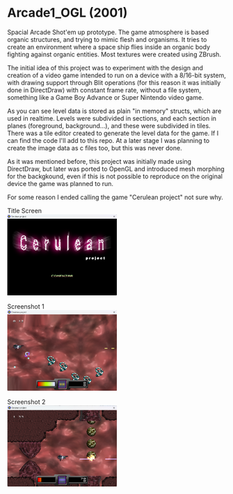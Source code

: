 # Arcade1_OGL (2001)
Spacial Arcade Shot'em up prototype. The game atmosphere is based organic structures, and trying to mimic flesh and organisms. It tries to create an environment where a space ship flies inside an organic body fighting against organic entities. Most textures were created using ZBrush.

The initial idea of ​​this project was to experiment with the design and creation of a video game intended to run on a device with a 8/16-bit system, with drawing support through Blit operations (for this reason it was initially done in DirectDraw) with constant frame rate, without a file system, something like a Game Boy Advance or Super Nintendo video game.

As you can see level data is stored as plain "in memory" structs, which are used in realtime. Levels were subdivided in sections, and each section in planes (foreground, background...), and these were subdivided in tiles. There was a tile editor created to generate the level data for the game. If I can find the code I'll add to this repo. At a later stage I was planning to create the image data as c files too, but this was never done.

As it was mentioned before, this project was initially made using DirectDraw, but later was ported to OpenGL and introduced mesh morphing for the backgkound, even if this is not possible to reproduce on the original device the game was planned to run.

For some reason I ended calling the game "Cerulean project" not sure why.

Title Screen<br>
<img src="https://raw.githubusercontent.com/D0ct0rDave/Arcade1_OGL/refs/heads/main/doc/img1.png" alt="Title Screen" title="Title Screen" width="50%" height="50%">

Screenshot 1<br>
<img src="https://raw.githubusercontent.com/D0ct0rDave/Arcade1_OGL/refs/heads/main/doc/img2.png" alt="screenshot 1" title="screenshot 1" width="50%" height="50%">

Screenshot 2<br>
<img src="https://raw.githubusercontent.com/D0ct0rDave/Arcade1_OGL/refs/heads/main/doc/img3.png" alt="screenshot 2" title="screenshot 2" width="50%" height="50%">
